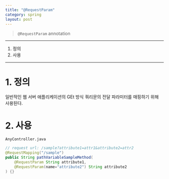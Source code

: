 ```yaml
---
title: "@RequestParam"
category: spring
layout: post
---
```


> `@RequestParam` annotation

***

1. 정의
2. 사용

***

# 1. 정의
일반적인 웹 서버 애플리케이션의 GEt 방식 쿼리문의 전달 파라미터를 매핑하기 위해 사용된다.

# 2. 사용
`AnyController.java`
```java
// request url: /sample?attribute1=attr1&attribute2=attr2
@RequestMapping("/sample")
public String pathVariableSampleMethod(
    @RequestParam String attribute1,
    @RequestParam(name="attribute2") String attribute2
) {}
```